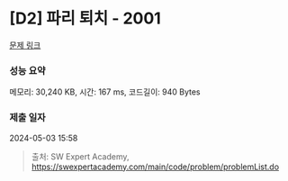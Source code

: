 # [D2] 파리 퇴치 - 2001 

[문제 링크](https://swexpertacademy.com/main/code/problem/problemDetail.do?contestProbId=AV5PzOCKAigDFAUq) 

### 성능 요약

메모리: 30,240 KB, 시간: 167 ms, 코드길이: 940 Bytes

### 제출 일자

2024-05-03 15:58



> 출처: SW Expert Academy, https://swexpertacademy.com/main/code/problem/problemList.do